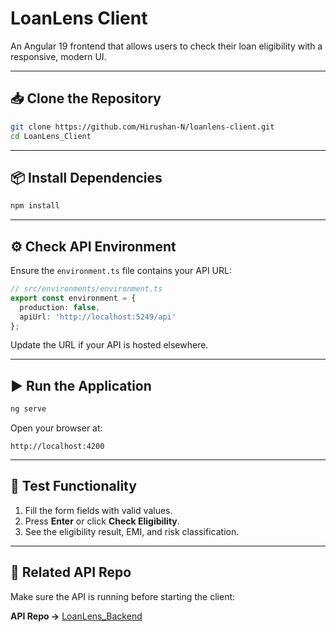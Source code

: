 # LoanLens Client

An Angular 19 frontend that allows users to check their loan eligibility with a responsive, modern UI.

---

## 📥 Clone the Repository

```bash
git clone https://github.com/Hirushan-N/loanlens-client.git
cd LoanLens_Client
```

---

## 📦 Install Dependencies

```bash
npm install
```

---

## ⚙️ Check API Environment

Ensure the `environment.ts` file contains your API URL:

```ts
// src/environments/environment.ts
export const environment = {
  production: false,
  apiUrl: 'http://localhost:5249/api'
};
```

Update the URL if your API is hosted elsewhere.

---

## ▶️ Run the Application

```bash
ng serve
```

Open your browser at:

```
http://localhost:4200
```

---

## 🧪 Test Functionality

1. Fill the form fields with valid values.
2. Press **Enter** or click **Check Eligibility**.
3. See the eligibility result, EMI, and risk classification.

---

## 🔗 Related API Repo

Make sure the API is running before starting the client:

**API Repo →** [LoanLens_Backend](https://github.com/Hirushan-N/LoanLens_Backend)
